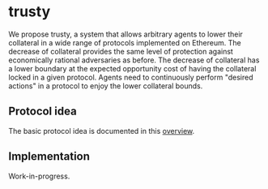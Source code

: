 # trusty

We propose trusty, a system that allows arbitrary agents to lower their collateral in a wide range of protocols implemented on Ethereum. The decrease of collateral provides the same level of protection against economically rational adversaries as before. The decrease of collateral has a lower boundary at the expected opportunity cost of having the collateral locked in a given protocol. Agents need to continuously perform "desired actions" in a protocol to enjoy the lower collateral bounds.

## Protocol idea

The basic protocol idea is documented in this [overview](docs/trusty.md).

## Implementation

Work-in-progress.
